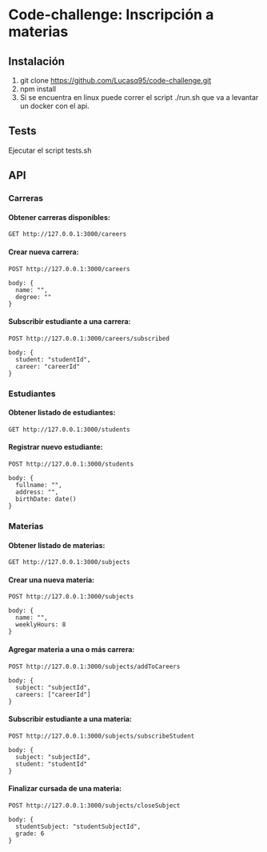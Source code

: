 # Code-challenge: Inscripción a materias

## Instalación

1. git clone https://github.com/Lucasq95/code-challenge.git
2. npm install
3. Si se encuentra en linux puede correr el script ./run.sh que va a levantar un docker con el api.

## Tests

Ejecutar el script tests.sh

## API

### Carreras

#### Obtener carreras disponibles:

    GET http://127.0.0.1:3000/careers

#### Crear nueva carrera:

    POST http://127.0.0.1:3000/careers

    body: {
      name: "",
      degree: ""
    }

#### Subscribir estudiante a una carrera:

    POST http://127.0.0.1:3000/careers/subscribed

    body: {
      student: "studentId",
      career: "careerId"
    }

### Estudiantes

#### Obtener listado de estudiantes:

    GET http://127.0.0.1:3000/students

#### Registrar nuevo estudiante:

    POST http://127.0.0.1:3000/students

    body: {
      fullname: "",
      address: "",
      birthDate: date()
    }

### Materias

#### Obtener listado de materias:

    GET http://127.0.0.1:3000/subjects

#### Crear una nueva materia:

    POST http://127.0.0.1:3000/subjects

    body: {
      name: "",
      weeklyHours: 8
    }

#### Agregar materia a una o más carrera:

    POST http://127.0.0.1:3000/subjects/addToCareers

    body: {
      subject: "subjectId",
      careers: ["careerId"]
    }

#### Subscribir estudiante a una materia:

    POST http://127.0.0.1:3000/subjects/subscribeStudent

    body: {
      subject: "subjectId",
      student: "studentId"
    }

#### Finalizar cursada de una materia:

    POST http://127.0.0.1:3000/subjects/closeSubject

    body: {
      studentSubject: "studentSubjectId",
      grade: 6
    }
